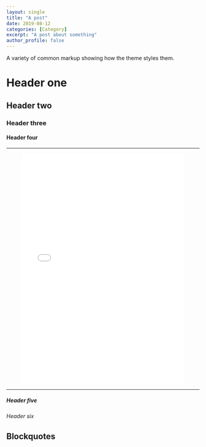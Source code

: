 ```yaml
---
layout: single
title: "A post"
date: 2019-08-12
categories: [Category]
excerpt: "A post about something"
author_profile: false
---
```


A variety of common markup showing how the theme styles them.

# Header one

## Header two

### Header three

#### Header four
---

<figure class="video_container">
<iframe src="/charts/2019-30-08-productivity/gant.html" width="100%" height="600" frameborder="0" marginwidth="0" marginheight="0" scrolling="no"></iframe>
</figure>

---
##### Header five

###### Header six

## Blockquotes





